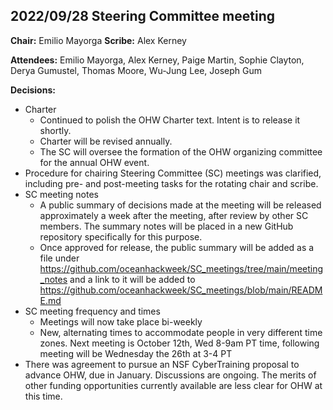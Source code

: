 ## 2022/09/28 Steering Committee meeting

**Chair:** Emilio Mayorga  **Scribe:** Alex Kerney

**Attendees:** Emilio Mayorga, Alex Kerney, Paige Martin, Sophie Clayton, Derya Gumustel, Thomas Moore, Wu-Jung Lee, Joseph Gum

**Decisions:**

- Charter
  - Continued to polish the OHW Charter text. Intent is to release it shortly.
  - Charter will be revised annually.
  - The SC will oversee the formation of the OHW organizing committee for the annual OHW event.
- Procedure for chairing Steering Committee (SC) meetings was clarified, including pre- and post-meeting tasks for the rotating chair and scribe.
- SC meeting notes
  - A public summary of decisions made at the meeting will be released approximately a week after the meeting, after review by other SC members. The summary notes will be placed in a new GitHub repository specifically for this purpose.
  - Once approved for release, the public summary will be added as a file under https://github.com/oceanhackweek/SC_meetings/tree/main/meeting_notes and a link to it will be added to https://github.com/oceanhackweek/SC_meetings/blob/main/README.md
- SC meeting frequency and times
  - Meetings will now take place bi-weekly
  - New, alternating times to accommodate people in very different time zones. Next meeting is October 12th, Wed 8-9am PT time, following meeting will be Wednesday the 26th at 3-4 PT
- There was agreement to pursue an NSF CyberTraining proposal to advance OHW, due in January. Discussions are ongoing. The merits of other funding opportunities currently available are less clear for OHW at this time.
